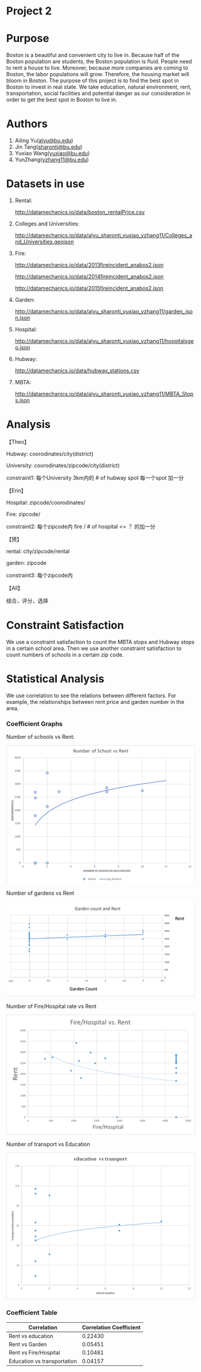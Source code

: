# Project 2



# Purpose

Boston is a beautiful and convenient city to live in. Because half of the Boston population are students, the Boston population is fluid. People need to rent a house to live. Moreover, because more companies are coming to Boston, the labor populations will grow. Therefore, the housing market will bloom in Boston. The purpose of this project is to find the best spot in Boston to invest in real state. We take education, natural environment, rent, transportation, social facilities and potential danger as our consideration in order to get the best spot in Boston to live in.



# Authors

1. Ailing Yu(alyu@bu.edu)
2. Jin Tang(sharontj@bu.edu)
3. Yuxiao Wang(yuxiao@bu.edu)
4. YunZhang(yzhang11@bu.edu)



# Datasets in use 

1. Rental: 

   http://datamechanics.io/data/boston_rentalPrice.csv

2. Colleges and Universities:

   http://datamechanics.io/data/alyu_sharontj_yuxiao_yzhang11/Colleges_and_Universities.geojson

3. Fire:

   http://datamechanics.io/data/2013fireincident_anabos2.json

   http://datamechanics.io/data/2014fireincident_anabos2.json

   http://datamechanics.io/data/2015fireincident_anabos2.json

4. Garden:

   http://datamechanics.io/data/alyu_sharontj_yuxiao_yzhang11/garden_json.json

5. Hospital: 

   http://datamechanics.io/data/alyu_sharontj_yuxiao_yzhang11/hospitalsgeo.json

6. Hubway:

   http://datamechanics.io/data/hubway_stations.csv

7. MBTA:

   http://datamechanics.io/data/alyu_sharontj_yuxiao_yzhang11/MBTA_Stops.json

# Analysis

【Theo】

Hubway: coorodinates/city(district)

University: coorodinates/zipcode/city(district)

constraint1: 每个University 3km内的 # of hubway spot 每一个spot 加一分



【Erin】

Hospital: zipcode/coorodinates/

Fire: zipcode/

constraint2: 每个zipcode内  fire / # of hospital <= ？ 的加一分



【赟】

rental: city/zipcode/rental

garden: zipcode

constraint3:  每个zipcode内 



【All】

结合，评分，选择







# Constraint Satisfaction

We use a constraint satisfaction to count the MBTA stops and Hubway stops in a certain school area. Then we use another constraint satisfaction to count numbers of schools in a certain zip code.

# Statistical Analysis

We use correlation to see the relations between different factors. For example, the relationships between rent price and garden number in the area.

### Coefficient Graphs

Number of schools vs Rent:

![Edu_rent-271867](edu_rent-2718679.png)



Number of gardens vs Rent

![arden_ren](garden_rent.png)



Number of Fire/Hospital rate vs Rent

![ireHospital_Ren](FireHospital_Rent.png)



Number of transport vs Education

![du_trans_av](edu_trans_avg.png)



### Coefficient Table

| Correlation                 | Correlation Coefficient |
| --------------------------- | ----------------------- |
| Rent vs education           | 0.22430                 |
| Rent vs Garden              | 0.05451                 |
| Rent vs Fire/Hospital       | 0.10481                 |
| Education vs transportation | 0.04157                 |

